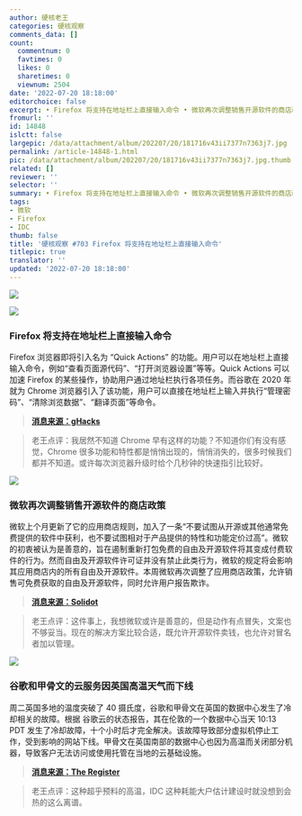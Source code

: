 ```yaml
---
author: 硬核老王
categories: 硬核观察
comments_data: []
count:
  commentnum: 0
  favtimes: 0
  likes: 0
  sharetimes: 0
  viewnum: 2504
date: '2022-07-20 18:18:00'
editorchoice: false
excerpt: • Firefox 将支持在地址栏上直接输入命令 • 微软再次调整销售开源软件的商店政策 • 谷歌和甲骨文的云服务因英国高温天气而下线
fromurl: ''
id: 14848
islctt: false
largepic: /data/attachment/album/202207/20/181716v43ii7377n7363j7.jpg
permalink: /article-14848-1.html
pic: /data/attachment/album/202207/20/181716v43ii7377n7363j7.jpg.thumb.jpg
related: []
reviewer: ''
selector: ''
summary: • Firefox 将支持在地址栏上直接输入命令 • 微软再次调整销售开源软件的商店政策 • 谷歌和甲骨文的云服务因英国高温天气而下线
tags:
- 微软
- Firefox
- IDC
thumb: false
title: '硬核观察 #703 Firefox 将支持在地址栏上直接输入命令'
titlepic: true
translator: ''
updated: '2022-07-20 18:18:00'
---
```


![](/data/attachment/album/202207/20/181716v43ii7377n7363j7.jpg)


![](/data/attachment/album/202207/20/181724bfz470cef89f9eee.jpg)


### Firefox 将支持在地址栏上直接输入命令


Firefox 浏览器即将引入名为 “Quick Actions” 的功能。用户可以在地址栏上直接输入命令，例如“查看页面源代码”、“打开浏览器设置”等等。Quick Actions 可以加速 Firefox 的某些操作，协助用户通过地址栏执行各项任务。而谷歌在 2020 年就为 Chrome 浏览器引入了该功能，用户可以直接在地址栏上输入并执行“管理密码”、“清除浏览数据”、“翻译页面”等命令。



> 
> **[消息来源：gHacks](https://www.ghacks.net/2022/07/19/mozilla-is-testing-quick-actions-in-firefoxs-address-bar/)**
> 
> 
> 



> 
> 老王点评：我居然不知道 Chrome 早有这样的功能？不知道你们有没有感觉，Chrome 很多功能和特性都是悄悄出现的，悄悄消失的，很多时候我们都并不知道。或许每次浏览器升级时给个几秒钟的快速指引比较好。
> 
> 
> 


![](/data/attachment/album/202207/20/181737t3kkkmbxqbbbkmk5.jpg)


### 微软再次调整销售开源软件的商店政策


微软上个月更新了它的应用商店规则，加入了一条“不要试图从开源或其他通常免费提供的软件中获利，也不要试图相对于产品提供的特性和功能定价过高”。微软的初衷被认为是善意的，旨在遏制重新打包免费的自由及开源软件将其变成付费软件的行为。然而自由及开源软件许可证并没有禁止此类行为，微软的规定将会影响其应用商店内的所有自由及开源软件。本周微软再次调整了应用商店政策，允许销售可免费获取的自由及开源软件，同时允许用户报告欺诈。



> 
> **[消息来源：Solidot](https://www.solidot.org/story?sid=72193)**
> 
> 
> 



> 
> 老王点评：这件事上，我想微软或许是善意的，但是动作有点冒失，文案也不够妥当。现在的解决方案比较合适，既允许开源软件卖钱，也允许对冒名者加以管理。
> 
> 
> 


![](/data/attachment/album/202207/20/181749mtaj0ges80tgdztj.jpg)


### 谷歌和甲骨文的云服务因英国高温天气而下线


周二英国多地的温度突破了 40 摄氏度，谷歌和甲骨文在英国的数据中心发生了冷却相关的故障。根据 谷歌云的状态报告，其在伦敦的一个数据中心当天 10:13 PDT 发生了冷却故障，十个小时后才完全解决。该故障导致部分虚拟机停止工作，受到影响的网站下线。甲骨文在英国南部的数据中心也因为高温而关闭部分机器，导致客户无法访问或使用托管在当地的云基础设施。



> 
> **[消息来源：The Register](https://www.theregister.com/2022/07/19/google_oracle_cloud/)**
> 
> 
> 



> 
> 老王点评：这种超乎预料的高温，IDC 这种耗能大户估计建设时就没想到会热的这么离谱。
> 
> 
>